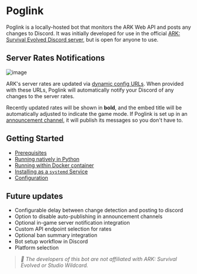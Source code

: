 # Poglink

Poglink is a locally-hosted bot that monitors the ARK Web API and posts any changes to Discord. It was initially developed for use in the official [ARK: Survival Evolved Discord server](https://discord.gg/playark), but is open for anyone to use. 

## Server Rates Notifications
![image](https://i.ibb.co/2t9gR5K/poglink.png)

ARK's server rates are updated via [dynamic config URLs](https://arkdedicated.com/dynamicconfig.ini). When provided with these URLs, Poglink will automatically notify your Discord of any changes to the server rates.

Recently updated rates will be shown in **bold**, and the embed title will be automatically adjusted to indicate the game mode. If Poglink is set up in an [announcement channel](https://support.discord.com/hc/en-us/articles/360032008192-Announcement-Channels-), it will publish its messages so you don't have to.

## Getting Started 
- [Prerequisites](https://github.com/FM-17/poglink/blob/main/docs/prerequisites.md)
- [Running natively in Python](https://github.com/FM-17/poglink/blob/main/docs/native-installation.md)
- [Running within Docker container](https://github.com/FM-17/poglink/blob/main/docs/docker-installation.md)
- [Installing as a `systemd` Service](https://github.com/FM-17/poglink/blob/main/docs/systemd-installation.md)
- [Configuration](https://github.com/FM-17/poglink/blob/main/docs/configuration.md)

## Future updates
- Configurable delay between change detection and posting to discord
- Option to disable auto-publishing in announcement channels
- Optional in-game server notification integration
- Custom API endpoint selection for rates
- Optional ban summary integration
- Bot setup workflow in Discord
- Platform selection

> _📝 The developers of this bot are not affiliated with ARK: Survival Evolved or Studio Wildcard._
